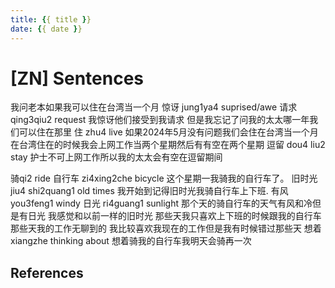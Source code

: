 ```yaml
---
title: {{ title }}
date: {{ date }}
---
```


# [ZN] Sentences
我问老本如果我可以住在台湾当一个月
惊讶 jung1ya4 suprised/awe
请求 qing3qiu2 request
我惊讶他们接受到我请求
但是我忘记了问我的太太哪一年我们可以住在那里
住 zhu4 live
如果2024年5月没有问题我们会住在台湾当一个月
在台湾住在的时候我会上网工作当两个星期然后有有空在两个星期
逗留 dou4 liu2 stay
护士不可上网工作所以我的太太会有空在逗留期间

骑qi2 ride
自行车 zi4xing2che bicycle
这个星期一我骑我的自行车了。
旧时光 jiu4 shi2quang1 old times
我开始到记得旧时光我骑自行车上下班.
有风 you3feng1 windy
日光 ri4guang1 sunlight
那个天的骑自行车的天气有风和冷但是有日光
我感觉和以前一样的旧时光
那些天我只喜欢上下班的时候跟我的自行车
那些天我的工作无聊到的
我比较喜欢我现在的工作但是我有时候错过那些天
想着 xiangzhe thinking about
想着骑我的自行车我明天会骑再一次

## References

